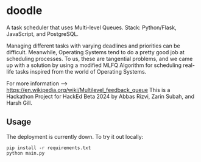 # doodle
A task scheduler that uses Multi-level Queues. Stack: Python/Flask, JavaScript, and PostgreSQL.

Managing different tasks with varying deadlines and priorities can be difficult. Meanwhile, Operating Systems tend to do a pretty good job at scheduling processes. To us, these are tangential problems, and we came up with a solution by using a modified MLFQ Algorithm for scheduling real-life tasks inspired from the world of Operating Systems.

For more information --> https://en.wikipedia.org/wiki/Multilevel_feedback_queue
This is a Hackathon Project for HackEd Beta 2024 by Abbas Rizvi, Zarin Subah, and Harsh Gill.

## Usage
The deployment is currently down. To try it out locally:

```
pip install -r requirements.txt
python main.py
```
